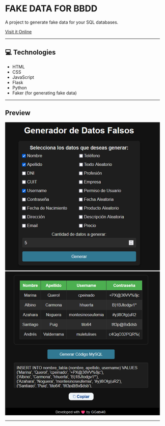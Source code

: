 # FAKE DATA FOR BBDD

A project to generate fake data for your SQL databases.

[Visit it Online](https://fake-data-bbdd.vercel.app/)

---

## 💻 Technologies

- HTML
- CSS
- JavaScript
- Flask
- Python
- Faker (for generating fake data)

---

## Preview

![Preview 1](./static/img/preview1.png)
![Preview 2](./static/img/preview2.png)

---